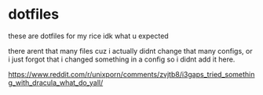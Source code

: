 # dotfiles
these are dotfiles for my rice idk what u expected

there arent that many files cuz i actually didnt change that many configs,
or i just forgot that i changed something in a config so i didnt add it here.

https://www.reddit.com/r/unixporn/comments/zvjtb8/i3gaps_tried_something_with_dracula_what_do_yall/
